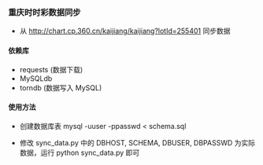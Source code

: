 ### 重庆时时彩数据同步
- 从 http://chart.cp.360.cn/kaijiang/kaijiang?lotId=255401 同步数据

#### 依赖库
- requests (数据下载)
- MySQLdb
- torndb (数据写入 MySQL)

#### 使用方法
- 创建数据库表
    mysql -uuser -ppasswd < schema.sql

- 修改 sync_data.py 中的 DBHOST, SCHEMA, DBUSER, DBPASSWD 为实际数据，运行 python sync_data.py 即可
